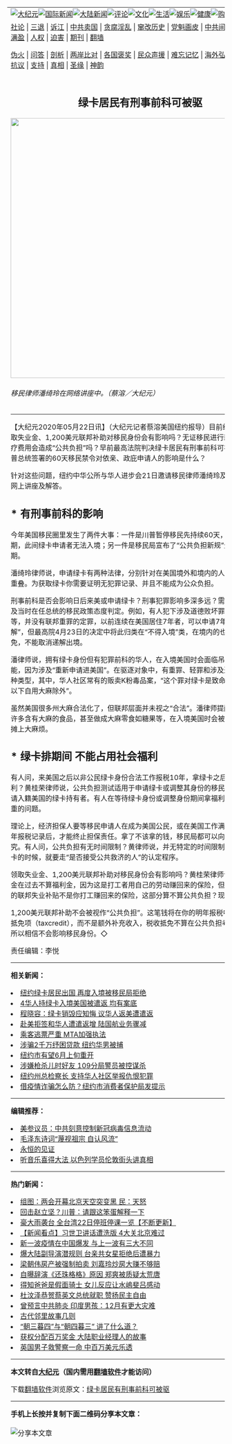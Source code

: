 <a name="1" id="1" target="_blank"></a><span id="1"></span>
<table align=center border="0"><tr><td colspan="2" VALIGN=TOP><a href="https://github.com/xgrqn2214/djy/blob/master/gb/nsc413.md#1"><img src="https://raw.githubusercontent.com/xgrqn2214/www/master/t/djy/1.jpg" title="大纪元"></a><a href="https://github.com/xgrqn2214/djy/blob/master/gb/n24hr.md#1"><img src="https://raw.githubusercontent.com/xgrqn2214/www/master/t/djy/3.jpg" title="国际新闻"></a><a href="https://github.com/xgrqn2214/djy/blob/master/gb/nsc413.md#1"><img src="https://raw.githubusercontent.com/xgrqn2214/www/master/t/djy/4.jpg" title="大陆新闻"></a><a href="https://github.com/xgrqn2214/djy/blob/master/gb/news392.md#1"><img src="https://raw.githubusercontent.com/xgrqn2214/www/master/t/djy/5.jpg" title="评论"></a><a href="https://github.com/xgrqn2214/djy/blob/master/gb/news2007.md#1"><img src="https://raw.githubusercontent.com/xgrqn2214/www/master/t/djy/6.jpg" title="文化"></a><a href="https://github.com/xgrqn2214/djy/blob/master/gb/news2008.md#1"><img src="https://raw.githubusercontent.com/xgrqn2214/www/master/t/djy/7.jpg" title="生活"></a><a href="https://github.com/xgrqn2214/djy/blob/master/gb/ncyule.md#1"><img src="https://raw.githubusercontent.com/xgrqn2214/www/master/t/djy/8.jpg" title="娱乐"></a><a href="https://github.com/xgrqn2214/djy/blob/master/gb/nsc1002.md#1"><img src="https://raw.githubusercontent.com/xgrqn2214/www/master/t/djy/9.jpg" title="健康"><a href="https://www.youlucky.com"><img src="https://raw.githubusercontent.com/xgrqn2214/www/master/t/djy/10.jpg" title="购物"></a><a href="https://donate.epochtimes.com/?utm_medium=epochtimes&utm_source=referral&utm_campaign=donate_button_djyarticleheader"><img src="https://raw.githubusercontent.com/xgrqn2214/www/master/t/djy/12.jpg" title="捐款"></a></td></tr>
<tr><td colspan="2" VALIGN=TOP><a target="_blank" href="https://github.com/xgrqn2214/djy/blob/master/gb/9p.md#1">社论</a> | <a target="_blank" href="https://github.com/xgrqn2214/djy/blob/master/gb/nf5657.md#1">三退</a> | <a target="_blank" href="https://github.com/xgrqn2214/djy/blob/master/gb/nf6124.md#1">诉江</a> | <a target="_blank" href="https://github.com/xgrqn2214/djy/blob/master/gb/nf1176117.md#1">中共卖国</a> | <a target="_blank" href="https://github.com/xgrqn2214/djy/blob/master/gb/nf5773.md#1">贪腐淫乱</a> | <a target="_blank" href="https://github.com/xgrqn2214/djy/blob/master/gb/nf1176115.md#1">窜改历史</a> | <a target="_blank" href="https://github.com/xgrqn2214/djy/blob/master/gb/nf1176107.md#1">党魁画皮</a> | <a target="_blank" href="https://github.com/xgrqn2214/djy/blob/master/gb/nf1320400.md#1">中共间谍</a> | <a target="_blank" href="https://github.com/xgrqn2214/djy/blob/master/gb/nf1176114.md#1">破坏传统</a> | <a target="_blank" href="https://github.com/xgrqn2214/ntdtv/blob/master/gb/prog447_1.md#1">恶贯满盈</a> | <a target="_blank" href="https://github.com/xgrqn2214/djy/blob/master/gb/ncid278.md#1">人权</a> | <a target="_blank" href="https://github.com/xgrqn2214/djy/blob/master/gb/nf1176111.md#1">迫害</a> | <a target="_blank" href="https://gitlab.com/szzdlab/mh-qikan/blob/master/README.md#1">期刊</a> | <a target="_blank" href="https://github.com/xgrqn2214/www/blob/master/README.md?zsrh#8">翻墙</a></p><p><a target="_blank" href="https://github.com/xgrqn2214/djy/blob/master/gb/nf5562.md#1">伪火</a> | <a target="_blank" href="https://github.com/xgrqn2214/djy/blob/master/gb/nf4378.md#1">问答</a> | <a target="_blank" href="https://github.com/xgrqn2214/djy/blob/master/gb/nf5792.md#1">剖析</a> | <a target="_blank" href="https://github.com/xgrqn2214/djy/blob/master/gb/nf5735.md#1">两岸比对</a> | <a target="_blank" href="https://github.com/xgrqn2214/djy/blob/master/gb/nf6119.md#1">各国褒奖</a> | <a target="_blank" href="https://github.com/xgrqn2214/djy/blob/master/gb/nf6120.md#1">民众声援</a> | <a target="_blank" href="https://github.com/xgrqn2214/djy/blob/master/gb/nf1188594.md#1">难忘记忆</a> | <a target="_blank" href="https://github.com/xgrqn2214/djy/blob/master/gb/nf3180.md#1">海外弘传</a> | <a target="_blank" href="https://github.com/xgrqn2214/djy/blob/master/gb/nf5410.md#1">万人上访</a> | <a target="_blank" href="https://github.com/xgrqn2214/ntdtv/blob/master/gb/prog1530_1.md#1">和平抗议</a> | <a target="_blank" href="https://github.com/xgrqn2214/djy/blob/master/gb/nf4386.md#1">支持</a> | <a target="_blank" href="https://github.com/xgrqn2214/djy/blob/master/gb/nf4389.md#1">真相</a> | <a target="_blank" href="https://github.com/xgrqn2214/djy/blob/master/gb/nf5790.md#1">圣缘</a> | <a target="_blank" href="https://github.com/xgrqn2214/djy/blob/master/gb/nf4786.md#1">神韵</a></td></tr>
<tr><td VALIGN=TOP width="626"><h2 align=center>绿卡居民有刑事前科可被驱</h2>
<img width="600" src="https://i.epochtimes.com/assets/uploads/2020/05/ec13325a46941e03240c581fc754e9dd-600x400.png" />
<h6>移民律师潘绮玲在网络讲座中。（蔡溶／大纪元）
</h6>
<hr>
<p>【大纪元2020年05月22日讯】（大纪元记者蔡溶美国纽约报导）目前经济停顿，领取失业金、1,200美元联邦补助对移民身份会有影响吗？无证移民进行新冠检测及医疗费用会造成“公共负担”吗？早前最高法院判决<ahref="https://github.com/xgrqn2214/djy/blob/master/gb/tag/%E7%BB%BF%E5%8D%A1.md#1">绿卡</a>居民有刑事<ahref="https://github.com/xgrqn2214/djy/blob/master/gb/tag/%E5%89%8D%E7%A7%91.md#1">前科</a>可被驱，以及川普总统签署的60天移民禁令对依亲、政庇申请人的影响是什么？</p>
<p>针对这些问题，纽约中华公所与华人进步会21日邀请移民律师潘绮玲及黄桂荣，共办网上讲座及解答。</p>
<h2>* 有刑事<ahref="https://github.com/xgrqn2214/djy/blob/master/gb/tag/%E5%89%8D%E7%A7%91.md#1">前科</a>的影响</h2>
<p>今年美国移民圈里发生了两件大事：一件是川普暂停移民先持续60天，之后看是否延期，此间<ahref="https://github.com/xgrqn2214/djy/blob/master/gb/tag/%E7%BB%BF%E5%8D%A1.md#1">绿卡</a>申请者无法入境；另一件是移民局宣布了“公共负担新规”生效执行日期。</p>
<p>潘绮玲律师说，申请绿卡有两种法律，分别针对在美国境外和境内的人，两部分有些重叠。为获取绿卡你需要证明无犯罪记录、并且不能成为公众负担。</p>
<p>刑事前科是否会影响日后来美或申请绿卡？刑事犯罪影响多深多远？需根据联邦政府及当时在任总统的移民政策态度判定。例如，有人犯下涉及道德败坏罪如打人行为等，并没有联邦重罪的定罪，以前连续在美国居住7年者，可以申请7年“绿卡免递解”，但最高院4月23日的决定中将此归类在“不得入境”类，在境内的也可以不给豁免，不能取消<ahref="https://github.com/xgrqn2214/djy/blob/master/gb/tag/%E9%80%92%E8%A7%A3%E5%87%BA%E5%A2%83.md#1">递解出境</a>。</p>
<p>潘律师说，拥有绿卡身份但有犯罪前科的华人，在入境美国时会面临吊销绿卡的可能，因为涉及“重新申请进美国”。在驱逐对象中，有重罪、轻罪和涉及道德的犯罪三种类型，其中，华人社区常有的贩卖K粉毒品案，“这个罪对绿卡是致命伤，唯有30克以下自用大麻除外”。</p>
<p>虽然美国很多州大麻合法化了，但联邦层面并未视之“合法”。潘律师提醒，加拿大有许多含有大麻的食品，甚至做成大麻零食如糖果等，在入境美国时会被看作“毒品”、摊上大麻烦。</p>
<h2>* 绿卡排期间 不能占用社会福利</h2>
<p>有人问，来美国之后以非公民绿卡身份合法工作报税10年，拿绿卡之后还不能拿福利？黄桂荣律师说，公共负担测试适用于申请绿卡或调整其身份的移民，不适用于申请入籍美国的绿卡持有者。有人在等待绿卡身份或调整身份期间拿福利，会导致很严重的问题。</p>
<p>理论上，经济担保人要等移民申请人在成为美国公民，或在美国工作满10年、有10年报税记录后，才能终止担保责任。拿了不该拿的钱，移民局都可以向经济担保人追究。有人问，公共负担有无时间限制？黄律师说，并无特定的时间限制，当你申请绿卡的时候，就要走“是否接受公共救济的人”的认定程序。</p>
<p>领取失业金、1,200美元联邦补助对移民身份会有影响吗？黄桂荣律师说，失业保险金在过去不算福利金，因为这是打工者用自己的劳动赚回来的保险，但每周600美元的联邦失业补贴不是你打工赚回来的保险，这部分算不算公共负担？现在还不清楚。</p>
<p>1,200美元联邦补助不会被视作“公共负担”。这笔钱将在你的明年报税中被列为税收抵免项（taxcredit），而不是额外补充收入，税收抵免不算在公共负担考察范围内，所以相信不会影响移民身份。◇</p>
<p>责任编辑：李悦</p>

<hr>


<strong>相关新闻：</strong>
<li><a href="https://github.com/xgrqn2214/djy/blob/master/gb/16/5/20/n7912350.md#1">纽约绿卡居民出国 再度入境被移民局拒绝</a></li>
<li><a href="https://github.com/xgrqn2214/djy/blob/master/gb/17/8/14/n9528652.md#1">4华人持绿卡入境美国被遣返 均有案底</a></li>
<li><a href="https://github.com/xgrqn2214/djy/blob/master/gb/17/8/17/n9538115.md#1">程晓容：绿卡销毁应知悔 议华人返美遭遣返</a></li>
<li><a href="https://github.com/xgrqn2214/djy/blob/master/gb/17/8/30/n9582085.md#1">赴美拒签和华人遭遣返增 陆国航业务骤减</a></li>
<li><a href="https://github.com/xgrqn2214/djy/blob/master/gb/18/12/5/n10891953.md#1">乘客逃票严重  MTA加强执法</a></li>
<li><a href="https://github.com/xgrqn2214/djy/blob/master/gb/20/5/22/n12128303.md#1">涉骗2千万纾困贷款  纽约华男被捕</a></li>
<li><a href="https://github.com/xgrqn2214/djy/blob/master/gb/20/5/22/n12128263.md#1">纽约市有望6月上旬重开</a></li>
<li><a href="https://github.com/xgrqn2214/djy/blob/master/gb/20/5/22/n12128233.md#1">涉嫌枪杀儿时好友  109分局警员被控谋杀</a></li>
<li><a href="https://github.com/xgrqn2214/djy/blob/master/gb/20/5/22/n12128235.md#1">纽约州总检察长  支持华人社区举报仇恨犯罪</a></li>
<li><a href="https://github.com/xgrqn2214/djy/blob/master/gb/20/5/22/n12128237.md#1">借疫情诈骗怎么防？纽约市消费者保护局发提示</a></li>
<hr>


<strong>编辑推荐：</strong>
<li><a href="https://github.com/onzhi266/djy/blob/master/gb/20/2/22/n11887949.md#1">美参议员：中共刻意控制新冠病毒信息流动</a></li>
<li><a href="https://github.com/tsiac2612/djy/blob/master/gb/17/11/15/n9844557.md#1" target="_blank">毛泽东诗词“蔑视祖宗 自认风流”</a></li><li><a href="https://github.com/xgrqn2214/www/blob/master/README.md?dfh#9" target="_blank">永恒的见证</a></li><li><a href="https://github.com/tsiac2612/djy/blob/master/gb/19/8/29/n11486472.md#1" target="_blank">听音乐喜得大法 以色列学员伦敦街头讲真相</a></li>
<hr>

<strong>热门新闻：</strong>
<li><a href="https://github.com/xgrqn2214/djy/blob/master/gb/20/5/21/n12126108.md#1">组图：两会开幕北京天空突变黑 民：天怒</a></li>
<li><a href="https://github.com/xgrqn2214/djy/blob/master/gb/20/5/20/n12124357.md#1">回击赵立坚？川普：请跟这笨蛋解释一下</a></li>
<li><a href="https://github.com/xgrqn2214/djy/blob/master/gb/20/5/21/n12126990.md#1">豪大雨袭台 全台湾22日停班停课一览【不断更新】</a></li>
<li><a href="https://github.com/xgrqn2214/djy/blob/master/gb/20/5/19/n12122351.md#1">【新闻看点】习世卫讲话遭洗版 4大关北京难过</a></li>
<li><a href="https://github.com/xgrqn2214/djy/blob/master/gb/20/5/20/n12123695.md#1">新一波疫情在中国爆发 与上一波有三大不同</a></li>
<li><a href="https://github.com/xgrqn2214/djy/blob/master/gb/20/5/19/n12121988.md#1">爆大陆副导演潜规则 台亲共女星拒绝后遭暴力</a></li>
<li><a href="https://github.com/xgrqn2214/djy/blob/master/gb/20/5/20/n12124356.md#1">梁朝伟房产被强制拍卖 刘嘉玲炒房大赚不够赔</a></li>
<li><a href="https://github.com/xgrqn2214/djy/blob/master/gb/20/5/20/n12124884.md#1">自曝辞演《还珠格格》原因 郑爽被质疑太荒唐</a></li>
<li><a href="https://github.com/xgrqn2214/djy/blob/master/gb/20/5/20/n12122671.md#1">得知爸爸是假面骑士 女儿反应让水嶋斐吕感动</a></li>
<li><a href="https://github.com/xgrqn2214/djy/blob/master/gb/20/5/20/n12123097.md#1">杜汶泽恭贺蔡英文总统就职 赞扬民主自由</a></li>
<li><a href="https://github.com/xgrqn2214/djy/blob/master/gb/20/5/19/n12120346.md#1">曾预言中共肺炎 印度男孩：12月有更大灾难</a></li>
<li><a href="https://github.com/xgrqn2214/djy/blob/master/gb/10/7/18/n2969582.md#1">古代邻里故事几则</a></li>
<li><a href="https://github.com/xgrqn2214/djy/blob/master/gb/20/5/14/n12108060.md#1">“朝三暮四”与“朝四暮三” 讲了什么道？</a></li>
<li><a href="https://github.com/xgrqn2214/djy/blob/master/gb/20/5/21/n12125394.md#1">获权分配百万奖金 大陆职业经理人的故事</a></li>
<li><a href="https://github.com/xgrqn2214/djy/blob/master/gb/20/5/19/n12120654.md#1">英国男子救警察一命 中百万美元乐透</a></li>
<hr>

<strong>本文转自<a href="https://www.epochtimes.com">大纪元</a>（国内需用<a href="https://github.com/xgrqn2214/www/blob/master/README.md#8">翻墙软件</a>才能访问）</strong><p>下载<a href="https://github.com/xgrqn2214/www/blob/master/README.md#8">翻墙软件</a>浏览原文：<a href="https://www.epochtimes.com/gb/20/5/22/n12128239.htm">绿卡居民有刑事前科可被驱</a></p><hr>

<strong>手机上长按并复制下面二维码分享本文章：</strong><br><br><img src="http://d1p1.ip.zn2.us/v.php?action=qrcode&url=https://github.com/xgrqn2214/djy/blob/master/gb/20/5/22/n12128239.md%231" title="分享本文章"></td><td VALIGN=TOP><a href="https://github.com/xgrqn2214/djy/blob/master/gb/16/1/21/n4622075.md?dfh#1" target="_blank"><img src="https://raw.githubusercontent.com/xgrqn2214/djy/master/gb/300/wei-f1.jpg" title="中共的伪火骗局"  alt="中共的伪火骗局"></a><br><a href="https://github.com/xgrqn2214/www/blob/master/README.md?dfh#9" target="_blank"><img src="https://raw.githubusercontent.com/xgrqn2214/djy/master/gb/300/yong-h.jpg" title="永恒的见证"  alt="永恒的见证"></a><br><a href="https://github.com/xgrqn2214/djy/blob/master/gb/13/9/29/n3974789.md?dfh#1" target="_blank"><img src="https://raw.githubusercontent.com/xgrqn2214/djy/master/gb/300/shang-lnz.jpg" title="善良女子被中共投男牢"  alt="善良女子被中共投男牢"></a><br><a href="https://github.com/xgrqn2214/djy/blob/master/gb/16/3/16/n4663449.md?dfh#1" target="_blank"><img src="https://raw.githubusercontent.com/xgrqn2214/djy/master/gb/300/huo-z3.jpg" title="警卫目击活摘器官"  alt="警卫目击活摘器官"></a><br><a href="https://github.com/xgrqn2214/djy/blob/master/gb/16/8/7/n8177641.md?dfh#1" target="_blank"><img src="https://raw.githubusercontent.com/xgrqn2214/djy/master/gb/300/huo-z4.jpg" title="证人描述活摘恐怖"  alt="证人描述活摘恐怖"></a><br><a href="https://github.com/xgrqn2214/djy/blob/master/gb/10/4/19/n2881569.md?dfh#1" target="_blank"><img src="https://raw.githubusercontent.com/xgrqn2214/djy/master/gb/300/huo-z1.jpg" title="揭开活摘器官黑幕"  alt="揭开活摘器官黑幕"></a><br><a href="https://github.com/xgrqn2214/djy/blob/master/gb/10/11/7/n3077476.md?dfh#1" target="_blank"><img src="https://raw.githubusercontent.com/xgrqn2214/djy/master/gb/300/ma-ks.jpg" title="马克思的成魔之路"  alt="马克思的成魔之路"></a><br><a href="https://github.com/xgrqn2214/djy/blob/master/gb/14/6/9/n4173977.md?dfh#1" target="_blank"><img src="https://raw.githubusercontent.com/xgrqn2214/djy/master/gb/300/chang-zs.jpg" title="藏字石 蕴天机"  alt="藏字石 蕴天机"></a><br><a href="https://github.com/xgrqn2214/djy/blob/master/gb/18/5/10/n10381511.md?dfh#1" target="_blank"><img src="https://raw.githubusercontent.com/xgrqn2214/djy/master/gb/300/st1.jpg" title="关注3亿人三退"  alt="关注3亿人三退"></a><br><a href="https://github.com/xgrqn2214/djy/blob/master/gb/18/3/21/n10237682.md?dfh#1" target="_blank"><img src="https://raw.githubusercontent.com/xgrqn2214/djy/master/gb/300/jie-t.jpg" title="解体中共复兴中华"  alt="解体中共复兴中华"></a><br><a href="https://github.com/xgrqn2214/djy/blob/master/gb/9/2/9/n2422991.md?dfh#1" target="_blank"><img src="https://raw.githubusercontent.com/xgrqn2214/djy/master/gb/300/gao-zs.jpg" title="中共迫害良心律师"  alt="中共迫害良心律师"></a><br><a href="https://github.com/xgrqn2214/djy/blob/master/gb/18/12/9/n10900044.md?dfh#1" target="_blank"><img src="https://raw.githubusercontent.com/xgrqn2214/djy/master/gb/300/sj1.jpg" title="303万人举报江泽民"  alt="303万人举报江泽民"></a><br><a href="https://github.com/xgrqn2214/djy/blob/master/gb/18/8/28/n10672014.md?dfh#1" target="_blank"><img src="https://raw.githubusercontent.com/xgrqn2214/djy/master/gb/300/sj2.jpg" title="这些官员为何起诉江泽民"  alt="这些官员为何起诉江泽民"></a><br><a href="https://github.com/xgrqn2214/djy/blob/master/gb/8/12/18/n2367165.md?dfh#1" target="_blank"><img src="https://raw.githubusercontent.com/xgrqn2214/djy/master/gb/300/liangan.jpg" title="海峡两岸的强烈对比"  alt="海峡两岸的强烈对比"></a><br><a href="https://github.com/xgrqn2214/djy/blob/master/gb/15/12/10/n4593139.md?dfh#1" target="_blank"><img src="https://raw.githubusercontent.com/xgrqn2214/djy/master/gb/300/jia-ndzl.jpg" title="加拿大总理的贺信"  alt="加拿大总理的贺信"></a><br><a href="https://github.com/xgrqn2214/djy/blob/master/gb/11/6/17/n3289382.md?dfh#1" target="_blank"><img src="https://raw.githubusercontent.com/xgrqn2214/djy/master/gb/300/xiao-wd.jpg" title="探寻真相兼听则明"  alt="探寻真相兼听则明"></a><br><a href="https://github.com/xgrqn2214/djy/blob/master/gb/18/10/27/n10812623.md?dfh#1" target="_blank"><img src="https://raw.githubusercontent.com/xgrqn2214/djy/master/gb/300/yindu.jpg" title="印度媒体报道东方"  alt="印度媒体报道东方"></a><br><a href="https://github.com/xgrqn2214/djy/blob/master/gb/18/6/9/n10469652.md?dfh#1" target="_blank"><img src="https://raw.githubusercontent.com/xgrqn2214/djy/master/gb/300/xie-j.jpg" title="不一样的海外校园"  alt="不一样的海外校园"></a><br><a href="https://github.com/xgrqn2214/djy/blob/master/gb/7/4/5/n1669415.md?dfh#1" target="_blank"><img src="https://raw.githubusercontent.com/xgrqn2214/djy/master/gb/300/li-up.jpg" title="从大师到徒弟的传奇"  alt="从大师到徒弟的传奇"></a><br><a href="https://github.com/xgrqn2214/djy/blob/master/gb/17/5/26/n9191512.md?dfh#1" target="_blank"><img src="https://raw.githubusercontent.com/xgrqn2214/djy/master/gb/300/zfl2.jpg" title="亿万人与东方一本奇书"  alt="亿万人与东方一本奇书"></a><br><a href="https://github.com/xgrqn2214/djy/blob/master/gb/13/11/27/n4020290.md?dfh#1" target="_blank"><img src="https://raw.githubusercontent.com/xgrqn2214/djy/master/gb/300/zhen-h.jpg" title="大陆见不到的震撼场面"  alt="大陆见不到的震撼场面"></a><br><a href="https://github.com/xgrqn2214/djy/blob/master/gb/15/7/17/n4482910.md?dfh#1" target="_blank"><img src="https://raw.githubusercontent.com/xgrqn2214/djy/master/gb/300/dalu-sk.jpg" title="人心向善 大陆当初盛况"  alt="人心向善 大陆当初盛况"></a><br><a href="https://github.com/xgrqn2214/djy/blob/master/gb/19/1/5/n10955468.md?dfh#1" target="_blank"><img src="https://raw.githubusercontent.com/xgrqn2214/djy/master/gb/300/zfl1.jpg" title="追寻真理 这书讲什么"  alt="追寻真理 这书讲什么"></a><br><a href="https://github.com/xgrqn2214/www/blob/master/README.md?dfh#1" target="_blank"><img src="https://raw.githubusercontent.com/xgrqn2214/djy/master/gb/300/fq1.jpg" title="下载免费翻墙软件"  alt="下载免费翻墙软件"></a><br></td></tr></table>
